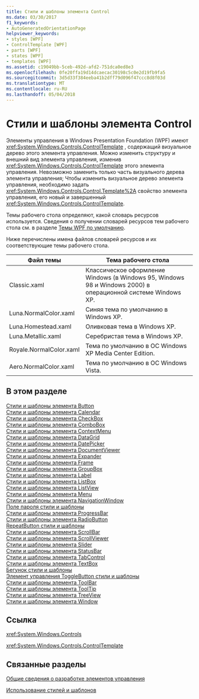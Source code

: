 ```yaml
---
title: Стили и шаблоны элемента Control
ms.date: 03/30/2017
f1_keywords:
- AutoGeneratedOrientationPage
helpviewer_keywords:
- styles [WPF]
- ControlTemplate [WPF]
- parts [WPF]
- states [WPF]
- templates [WPF]
ms.assetid: c19049bb-5ceb-492d-afd2-751dca0ed8e3
ms.openlocfilehash: 0fe20ffa19d14dcaecac30198c5c0e2d19fb9fa5
ms.sourcegitcommit: 3d5d33f384eeba41b2dff79d096f47ccc8d8f03d
ms.translationtype: MT
ms.contentlocale: ru-RU
ms.lasthandoff: 05/04/2018
---
```

# <a name="control-styles-and-templates"></a>Стили и шаблоны элемента Control
Элементы управления в Windows Presentation Foundation (WPF) имеют <xref:System.Windows.Controls.ControlTemplate> , содержащий визуальное дерево этого элемента управления. Можно изменить структуру и внешний вид элемента управления, изменив <xref:System.Windows.Controls.ControlTemplate> этого элемента управления. Невозможно заменить только часть визуального дерева элемента управления; Чтобы изменить визуальное дерево элемента управления, необходимо задать <xref:System.Windows.Controls.Control.Template%2A> свойство элемента управления, его новый и завершенный <xref:System.Windows.Controls.ControlTemplate>.  
  
 Темы рабочего стола определяют, какой словарь ресурсов используется. Сведения о получении словарей ресурсов тем рабочего стола см. в разделе [Темы WPF по умолчанию](http://go.microsoft.com/fwlink/?LinkID=158252).  
  
 Ниже перечислены имена файлов словарей ресурсов и их соответствующие темы рабочего стола.  
  
|Файл темы|Тема рабочего стола|  
|----------------|-------------------|  
|Classic.xaml|Классическое оформление Windows (в Windows 95, Windows 98 и Windows 2000) в операционной системе Windows XP.|  
|Luna.NormalColor.xaml|Синяя тема по умолчанию в Windows XP.|  
|Luna.Homestead.xaml|Оливковая тема в Windows XP.|  
|Luna.Metallic.xaml|Серебристая тема в Windows XP.|  
|Royale.NormalColor.xaml|Тема по умолчанию в ОС Windows XP Media Center Edition.|  
|Aero.NormalColor.xaml|Тема по умолчанию в ОС Windows Vista.|  
  
## <a name="in-this-section"></a>В этом разделе  
 [Стили и шаблоны элемента Button](../../../../docs/framework/wpf/controls/button-styles-and-templates.md)  
 [Стили и шаблоны элемента Calendar](../../../../docs/framework/wpf/controls/calendar-styles-and-templates.md)  
 [Стили и шаблоны элемента CheckBox](../../../../docs/framework/wpf/controls/checkbox-styles-and-templates.md)  
 [Стили и шаблоны элемента ComboBox](../../../../docs/framework/wpf/controls/combobox-styles-and-templates.md)  
 [Стили и шаблоны элемента ContextMenu](../../../../docs/framework/wpf/controls/contextmenu-styles-and-templates.md)  
 [Стили и шаблоны элемента DataGrid](../../../../docs/framework/wpf/controls/datagrid-styles-and-templates.md)  
 [Стили и шаблоны элемента DatePicker](../../../../docs/framework/wpf/controls/datepicker-styles-and-templates.md)  
 [Стили и шаблоны элемента DocumentViewer](../../../../docs/framework/wpf/controls/documentviewer-styles-and-templates.md)  
 [Стили и шаблоны элемента Expander](../../../../docs/framework/wpf/controls/expander-styles-and-templates.md)  
 [Стили и шаблоны элемента Frame](../../../../docs/framework/wpf/controls/frame-styles-and-templates.md)  
 [Стили и шаблоны элемента GroupBox](../../../../docs/framework/wpf/controls/groupbox-styles-and-templates.md)  
 [Стили и шаблоны элемента Label](../../../../docs/framework/wpf/controls/label-styles-and-templates.md)  
 [Стили и шаблоны элемента ListBox](../../../../docs/framework/wpf/controls/listbox-styles-and-templates.md)  
 [Стили и шаблоны элемента ListView](../../../../docs/framework/wpf/controls/listview-styles-and-templates.md)  
 [Стили и шаблоны элемента Menu](../../../../docs/framework/wpf/controls/menu-styles-and-templates.md)  
 [Стили и шаблоны элемента NavigationWindow](../../../../docs/framework/wpf/controls/navigationwindow-styles-and-templates.md)  
 [Поле пароля стили и шаблоны](../../../../docs/framework/wpf/controls/passwordbox-syles-and-templates.md)  
 [Стили и шаблоны элемента ProgressBar](../../../../docs/framework/wpf/controls/progressbar-styles-and-templates.md)  
 [Стили и шаблоны элемента RadioButton](../../../../docs/framework/wpf/controls/radiobutton-styles-and-templates.md)  
 [RepeatButton стили и шаблоны](../../../../docs/framework/wpf/controls/repeatbutton-syles-and-templates.md)  
 [Стили и шаблоны элемента ScrollBar](../../../../docs/framework/wpf/controls/scrollbar-styles-and-templates.md)  
 [Стили и шаблоны элемента ScrollViewer](../../../../docs/framework/wpf/controls/scrollviewer-styles-and-templates.md)  
 [Стили и шаблоны элемента Slider](../../../../docs/framework/wpf/controls/slider-styles-and-templates.md)  
 [Стили и шаблоны элемента StatusBar](../../../../docs/framework/wpf/controls/statusbar-styles-and-templates.md)  
 [Стили и шаблоны элемента TabControl](../../../../docs/framework/wpf/controls/tabcontrol-styles-and-templates.md)  
 [Стили и шаблоны элемента TextBox](../../../../docs/framework/wpf/controls/textbox-styles-and-templates.md)  
 [Бегунок стили и шаблоны](../../../../docs/framework/wpf/controls/thumb-syles-and-templates.md)  
 [Элемент управления ToggleButton стили и шаблоны](../../../../docs/framework/wpf/controls/togglebutton-syles-and-templates.md)  
 [Стили и шаблоны элемента ToolBar](../../../../docs/framework/wpf/controls/toolbar-styles-and-templates.md)  
 [Стили и шаблоны элемента ToolTip](../../../../docs/framework/wpf/controls/tooltip-styles-and-templates.md)  
 [Стили и шаблоны элемента TreeView](../../../../docs/framework/wpf/controls/treeview-styles-and-templates.md)  
 [Стили и шаблоны элемента Window](../../../../docs/framework/wpf/controls/window-styles-and-templates.md)  
  
## <a name="reference"></a>Ссылка  
 <xref:System.Windows.Controls>  
  
 <xref:System.Windows.Controls.ControlTemplate>  
  
## <a name="related-sections"></a>Связанные разделы  
 [Общие сведения о разработке элементов управления](../../../../docs/framework/wpf/controls/control-authoring-overview.md)  
  
 [Использование стилей и шаблонов](../../../../docs/framework/wpf/controls/styling-and-templating.md)
